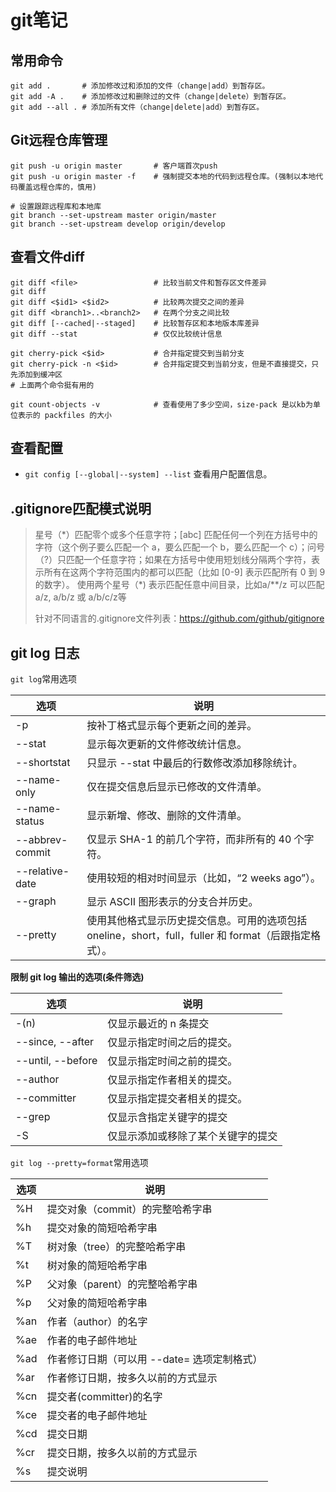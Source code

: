 # git笔记

## 常用命令
```
git add .       # 添加修改过和添加的文件（change|add）到暂存区。
git add -A .    # 添加修改过和删除过的文件（change|delete）到暂存区。
git add --all . # 添加所有文件（change|delete|add）到暂存区。
```

## Git远程仓库管理
```
git push -u origin master       # 客户端首次push
git push -u origin master -f    # 强制提交本地的代码到远程仓库。(强制以本地代码覆盖远程仓库的，慎用)

# 设置跟踪远程库和本地库
git branch --set-upstream master origin/master
git branch --set-upstream develop origin/develop
```

## 查看文件diff
```
git diff <file>                 # 比较当前文件和暂存区文件差异
git diff
git diff <$id1> <$id2>          # 比较两次提交之间的差异
git diff <branch1>..<branch2>   # 在两个分支之间比较
git diff [--cached|--staged]    # 比较暂存区和本地版本库差异
git diff --stat                 # 仅仅比较统计信息
```

```
git cherry-pick <$id>           # 合并指定提交到当前分支
git cherry-pick -n <$id>        # 合并指定提交到当前分支，但是不直接提交，只先添加到缓冲区
# 上面两个命令挺有用的

git count-objects -v            # 查看使用了多少空间，size-pack 是以kb为单位表示的 packfiles 的大小
```

## 查看配置
* `git config [--global|--system] --list` 查看用户配置信息。


## .gitignore匹配模式说明
> 星号（\*）匹配零个或多个任意字符；[abc] 匹配任何一个列在方括号中的字符（这个例子要么匹配一个 a，要么匹配一个 b，要么匹配一个 c）；问号（?）只匹配一个任意字符；如果在方括号中使用短划线分隔两个字符，表示所有在这两个字符范围内的都可以匹配（比如 [0-9] 表示匹配所有 0 到 9 的数字）。 使用两个星号（\*) 表示匹配任意中间目录，比如a/**/z 可以匹配 a/z, a/b/z 或 a/b/c/z等
>
>针对不同语言的.gitignore文件列表：https://github.com/github/gitignore

## git log 日志
`git log`常用选项

| 选项 | 说明 |
| ---- | ---- |
| -p  | 按补丁格式显示每个更新之间的差异。 |
| --stat | 显示每次更新的文件修改统计信息。 |
| --shortstat | 只显示 --stat 中最后的行数修改添加移除统计。 |
| --name-only | 仅在提交信息后显示已修改的文件清单。 |
| --name-status | 显示新增、修改、删除的文件清单。 |
| --abbrev-commit | 仅显示 SHA-1 的前几个字符，而非所有的 40 个字符。 |
| --relative-date | 使用较短的相对时间显示（比如，“2 weeks ago”）。 |
| --graph | 显示 ASCII 图形表示的分支合并历史。 |
| --pretty | 使用其他格式显示历史提交信息。可用的选项包括 oneline，short，full，fuller 和 format（后跟指定格式）。 |

**限制 git log 输出的选项(条件筛选)**

| 选项 | 说明 |
| ---- | ---- |
| -(n) | 仅显示最近的 n 条提交 |
| --since, --after | 仅显示指定时间之后的提交。 |
| --until, --before | 仅显示指定时间之前的提交。 |
| --author | 仅显示指定作者相关的提交。 |
| --committer | 仅显示指定提交者相关的提交。 |
| --grep | 仅显示含指定关键字的提交 |
| -S | 仅显示添加或移除了某个关键字的提交 |

`git log --pretty=format`常用选项

| 选项 | 说明 |
| ---- | ---- |
| %H | 提交对象（commit）的完整哈希字串 |
| %h | 提交对象的简短哈希字串 |
| %T | 树对象（tree）的完整哈希字串 |
| %t | 树对象的简短哈希字串 |
| %P | 父对象（parent）的完整哈希字串 |
| %p | 父对象的简短哈希字串 |
| %an | 作者（author）的名字 |
| %ae | 作者的电子邮件地址 |
| %ad | 作者修订日期（可以用 --date= 选项定制格式） |
| %ar | 作者修订日期，按多久以前的方式显示 |
| %cn | 提交者(committer)的名字 |
| %ce | 提交者的电子邮件地址 |
| %cd | 提交日期 |
| %cr | 提交日期，按多久以前的方式显示 |
| %s | 提交说明 |

